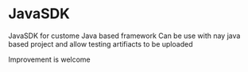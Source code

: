 # JavaSDK
JavaSDK for custome Java based framework
Can be use with nay java based project and allow testing artifiacts to be uploaded

Improvement is welcome

